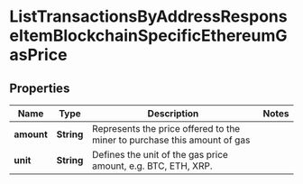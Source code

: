 

# ListTransactionsByAddressResponseItemBlockchainSpecificEthereumGasPrice


## Properties

Name | Type | Description | Notes
------------ | ------------- | ------------- | -------------
**amount** | **String** | Represents the price offered to the miner to purchase this amount of gas | 
**unit** | **String** | Defines the unit of the gas price amount, e.g. BTC, ETH, XRP. | 



